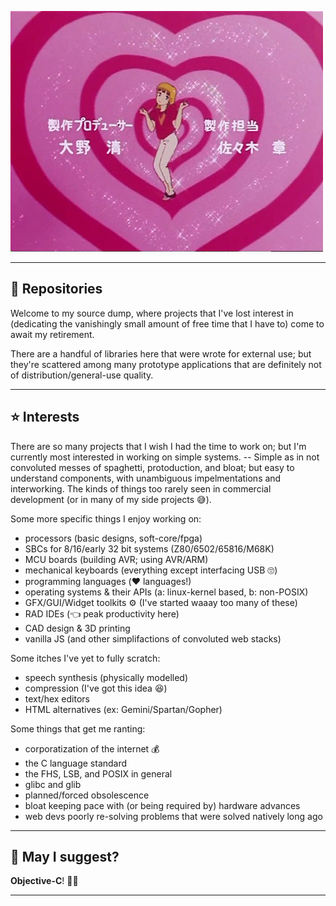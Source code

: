 ![STOP! Hibari-kun!](stop-hibari-kun.gif)

---

## 📖 Repositories

Welcome to my source dump, where projects that I've lost interest in (dedicating the vanishingly small amount of free time that I have to) come to await my retirement.

There are a handful of libraries here that were wrote for external use; but they're scattered among many prototype applications that are definitely not of distribution/general-use quality.

---

## ⭐️ Interests

There are so many projects that I wish I had the time to work on; but I'm currently most interested in working on simple systems. -- Simple as in not convoluted messes of spaghetti, protoduction, and bloat; but easy to understand components, with unambiguous impelmentations and interworking. The kinds of things too rarely seen in commercial development (or in many of my side projects 😅).

Some more specific things I enjoy working on:
- processors (basic designs, soft-core/fpga)
- SBCs for 8/16/early 32 bit systems (Z80/6502/65816/M68K)
- MCU boards (building AVR; using AVR/ARM)
- mechanical keyboards (everything except interfacing USB 🙄)
- programming languages (❤️ languages!)
- operating systems & their APIs (a: linux-kernel based, b: non-POSIX)
- GFX/GUI/Widget toolkits ⚙️ (I've started waaay too many of these)
- RAD IDEs (👈 peak productivity here)
- CAD design & 3D printing
- vanilla JS (and other simplifactions of convoluted web stacks)

Some itches I've yet to fully scratch:
- speech synthesis (physically modelled)
- compression (I've got this idea 😆)
- text/hex editors
- HTML alternatives (ex: Gemini/Spartan/Gopher)

Some things that get me ranting:
- corporatization of the internet 💰
- the C language standard
- the FHS, LSB, and POSIX in general
- glibc and glib
- planned/forced obsolescence
- bloat keeping pace with (or being required by) hardware advances
- web devs poorly re-solving problems that were solved natively long ago

---

## 💬 May I suggest?

**Objective-C**! 🥺🙏

---
